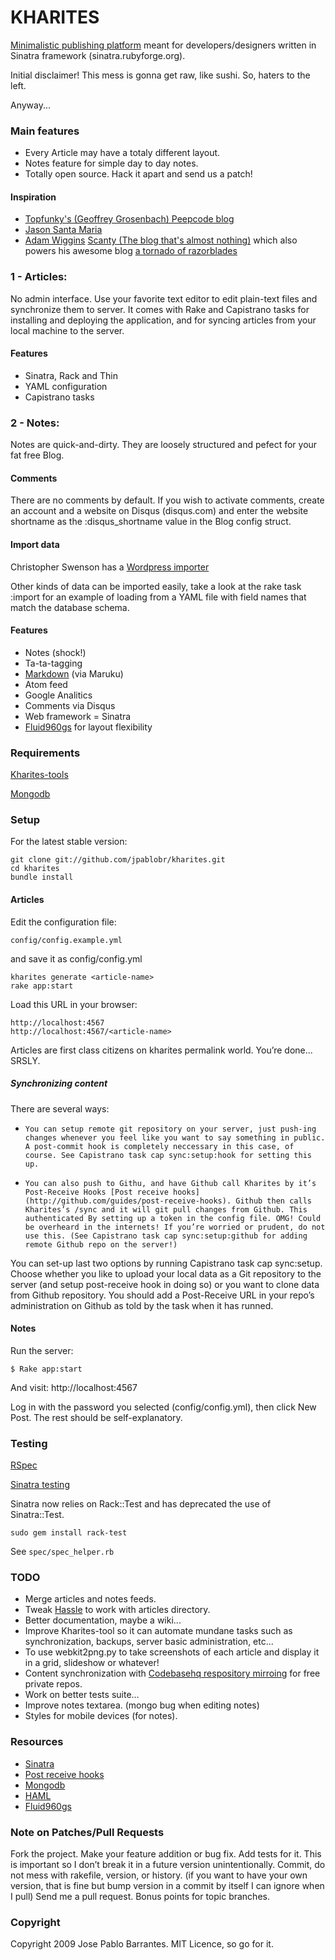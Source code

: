 KHARITES
========

[Minimalistic publishing platform](http://kharites.heroku.com/) meant for developers/designers written in Sinatra framework (sinatra.rubyforge.org).

Initial disclaimer! This mess is gonna get raw, like sushi. So, haters to the left.

Anyway...

### Main features
    
*   Every Article may have a totaly different layout.
*   Notes feature for simple day to day notes.
*   Totally open source. Hack it apart and send us a patch!

#### Inspiration

*    [Topfunky's (Geoffrey Grosenbach) Peepcode blog](http://blog.peepcode.com/tutorials/2010/about-this-blog)
*    [Jason Santa Maria](http://jasonsantamaria.com/)
*    [Adam Wiggins](http://about.heroku.com/) [Scanty (The blog that's almost nothing)](http://github.com/adamwiggins/scanty) which also powers his awesome blog [a tornado of razorblades](http://adam.blog.heroku.com/)

### 1 - Articles:

No admin interface. Use your favorite text editor to edit plain-text files and synchronize them to server. It comes with Rake and Capistrano tasks for installing and deploying the application, and for syncing articles from your local machine to the server.

#### Features

*    Sinatra, Rack and Thin
*    YAML configuration
*    Capistrano tasks

### 2 - Notes:

Notes are quick-and-dirty. They are loosely structured and pefect for your fat free Blog.

#### Comments

There are no comments by default. If you wish to activate comments, create an account and a website on Disqus (disqus.com) and enter the website shortname as the :disqus_shortname value in the Blog config struct. 

#### Import data

Christopher Swenson has a [Wordpress importer](github.com/swenson/scanty_wordpress_import)

Other kinds of data can be imported easily, take a look at the rake task :import for an example of loading from a YAML file with field names that match the database schema. 

#### Features

*    Notes (shock!)
*    Ta-ta-tagging
*    [Markdown](http://daringfireball.net/projects/markdown/syntax) (via Maruku)
*    Atom feed
*    Google Analitics
*    Comments via Disqus
*    Web framework = Sinatra
*    [Fluid960gs](http://www.designinfluences.com/fluid960gs/) for layout flexibility

### Requirements

[Kharites-tools](http://github.com/jpablobr/kharites-tools)

[Mongodb](http://www.mongodb.org/display/DOCS/Getting+Started#GettingStarted-InstalltheSoftware)

### Setup

For the latest stable version:

    git clone git://github.com/jpablobr/kharites.git
    cd kharites
    bundle install

#### Articles

Edit the configuration file:

    config/config.example.yml

and save it as config/config.yml

    kharites generate <article-name>
    rake app:start

Load this URL in your browser:

    http://localhost:4567
    http://localhost:4567/<article-name>

Articles are first class citizens on kharites permalink world.
You’re done... SRSLY.


##### Synchronizing content

There are several ways:

*     You can setup remote git repository on your server, just push-ing changes whenever you feel like you want to say something in public. A post-commit hook is completely neccessary in this case, of course. See Capistrano task cap sync:setup:hook for setting this up.
*     You can also push to Githu, and have Github call Kharites by it’s Post-Receive Hooks [Post receive hooks](http://github.com/guides/post-receive-hooks). Github then calls Kharites’s /sync and it will git pull changes from Github. This authenticated By setting up a token in the config file. OMG! Could be overheard in the internets! If you’re worried or prudent, do not use this. (See Capistrano task cap sync:setup:github for adding remote Github repo on the server!)

You can set-up last two options by running Capistrano task cap sync:setup. Choose whether you like to upload your local data as a Git repository to the server (and setup post-receive hook in doing so) or you want to clone data from Github repository. You should add a Post-Receive URL in your repo’s administration on Github as told by the task when it has runned.

#### Notes

Run the server:

    $ Rake app:start

And visit: http://localhost:4567

Log in with the password you selected (config/config.yml), then click New Post. The rest should be self-explanatory.

### Testing

[RSpec](http://wiki.github.com/dchelimsky/rspec)

[Sinatra testing](http://www.sinatrarb.com/testing.html)

Sinatra now relies on Rack::Test and has deprecated the use of Sinatra::Test.

`sudo gem install rack-test`

See `spec/spec_helper.rb`

### TODO

*    Merge articles and notes feeds.
*    Tweak [Hassle](http://github.com/pedro/hassle) to work with articles directory.
*    Better documentation, maybe a wiki...
*    Improve Kharites-tool so it can automate mundane tasks such as synchronization, backups, server basic administration, etc...
*    To use webkit2png.py to take screenshots of each article and display it in a grid, slideshow or whatever!
*    Content synchronization with [Codebasehq respository mirroing](http://www.codebasehq.com/help/other-features/repository-mirroring) for free private repos.
*    Work on better tests suite...
*    Improve notes textarea. (mongo bug when editing notes)
*    Styles for mobile devices (for notes).    

### Resources

*    [Sinatra](http://www.sinatrarb.com)
*    [Post receive hooks](http://github.com/guides/post-receive-hooks)     
*    [Mongodb](http://www.mongodb.org)
*    [HAML](http://haml-lang.com/)
*    [Fluid960gs](http://www.designinfluences.com/fluid960gs/)

### Note on Patches/Pull Requests

Fork the project.
Make your feature addition or bug fix.
Add tests for it. This is important so I don’t break it in a future version unintentionally.
Commit, do not mess with rakefile, version, or history. (if you want to have your own version, that is fine but bump version in a commit by itself I can ignore when I pull)
Send me a pull request. Bonus points for topic branches.

### Copyright

Copyright 2009 Jose Pablo Barrantes. MIT Licence, so go for it.
